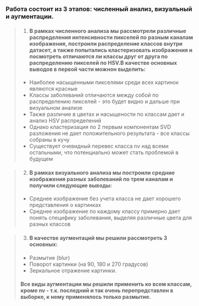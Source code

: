 ### Работа состоит из 3 этапов: численный анализ, визуальный и аугментации.

>1. #### В рамках численного анализа мы рассмотрели различные распределения интенсивности пикселей по разным каналам изображения, построили распределение классов внутри датасет, а также попытались кластеризовать изображения и посмотреть отличаются ли классы друг от друга по распределению пикселей по HSV.В качестве основных выводов в первой части можнон выделить:
>- Наиболее насыщенными пикселями среди всех картинок являются красные
>- Классы заболеваний отличаются между собой по распределению пикселей - это будет видно и дальше при визуальном анализе
>- Также различие в цветах и насыщености по классам дает и анализ HSV распределений
>- Однако кластеризация по 2 первым компонентам SVD разложения не дает положительного результата - все классы собраны в кучу
>- Существует очевидный перевес класса nv над всеми остальными, что потенциально может стать проблемой в будущем

>2. #### В рамках визуального анализа мы построили средние изображения разных заболеваний по трем каналам и получили следующие выводы:
>- Среднее изображение без учета класса не дает хорошего представления о картинках
>- Среднее изображение по каждому классу примерно дает понять специфику заболевания, выделяя различные цвета для разных классов

>3. #### В качестве аугментаций мы решили рассмотреть 3 основных:
>- Размытие (blur) 
>- Поворот картинки (на 90, 180 и 270 градусов)
>- Зеркальное отражение картинки. 
>#### Все виды аугментации мы решили применить ко всем классам, кроме nv - т.к. последний и так очень перепредставлен в выборке, к нему применялось только размытие.
